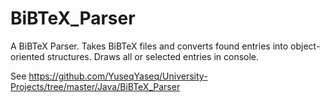# BiBTeX_Parser
A BiBTeX Parser. Takes BiBTeX files and converts found entries into object-oriented structures. Draws all or selected entries in console.

See https://github.com/YuseqYaseq/University-Projects/tree/master/Java/BiBTeX_Parser
